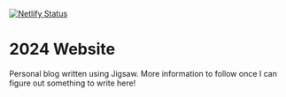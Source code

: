 [![Netlify Status](https://api.netlify.com/api/v1/badges/a608b1d0-f64a-4b27-bd27-de35b3f0bda4/deploy-status)](https://app.netlify.com/sites/website-2021-3b69f/deploys)

# 2024 Website

Personal blog written using Jigsaw. More information to follow once I can figure out something to write here!
